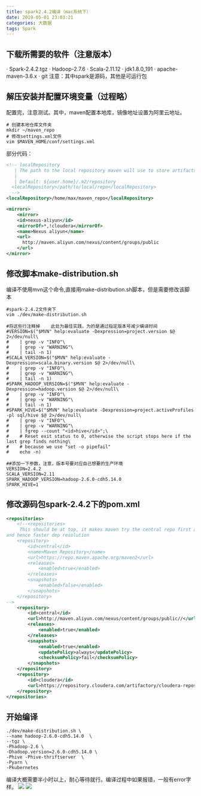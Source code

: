 ```yaml
---
title: spark2.4.2编译（mac系统下）
date: 2019-05-01 23:03:21
categories: 大数据
tags: Spark 
---
```

## 下载所需要的软件（注意版本）
· Spark-2.4.2.tgz 
· Hadoop-2.7.6 
· Scala-2.11.12
· jdk1.8.0_191
· apache-maven-3.6.x
· git
注意：其中spark是源码，其他是可运行包
## 解压安装并配置环境变量（过程略）
配置完，注意测试。其中，maven配置本地库，镜像地址设置为阿里云地址。
```shell
# 创建本地仓库文件夹
mkdir ~/maven_repo
# 修改settings.xml文件
vim $MAVEN_HOME/conf/settings.xml
```
部分代码：
```xml
<!-- localRepository
   | The path to the local repository maven will use to store artifacts.
   |
   | Default: ${user.home}/.m2/repository
  <localRepository>/path/to/local/repo</localRepository>
  -->
<localRepository>/home/max/maven_repo</localRepository>

<mirrors>
    <mirror>
    <id>nexus-aliyun</id>
    <mirrorOf>*,!cloudera</mirrorOf>
    <name>Nexus aliyun</name>                     
    <url>
      http://maven.aliyun.com/nexus/content/groups/public
    </url>
</mirror>
```
## 修改脚本make-distribution.sh
编译不使用mvn这个命令,直接用make-distribution.sh脚本，但是需要修改该脚本
```shell
#spark-2.4.2文件夹下
vim ./dev/make-distribution.sh

#将这些行注释掉    此处为最佳实践，为的是通过指定版本号减少编译时间
#VERSION=$("$MVN" help:evaluate -Dexpression=project.version $@ 2>/dev/null\
#    | grep -v "INFO"\
#    | grep -v "WARNING"\
#    | tail -n 1)
#SCALA_VERSION=$("$MVN" help:evaluate -Dexpression=scala.binary.version $@ 2>/dev/null\
#    | grep -v "INFO"\
#    | grep -v "WARNING"\
#    | tail -n 1)
#SPARK_HADOOP_VERSION=$("$MVN" help:evaluate -Dexpression=hadoop.version $@ 2>/dev/null\
#    | grep -v "INFO"\
#    | grep -v "WARNING"\
#    | tail -n 1)
#SPARK_HIVE=$("$MVN" help:evaluate -Dexpression=project.activeProfiles -pl sql/hive $@ 2>/dev/null\
#    | grep -v "INFO"\
#    | grep -v "WARNING"\
#    | fgrep --count "<id>hive</id>";\
#    # Reset exit status to 0, otherwise the script stops here if the last grep finds nothing\
#    # because we use "set -o pipefail"
#    echo -n)

##添加一下参数，注意，版本号要对应自己想要的生产环境
VERSION=2.4.2
SCALA_VERSION=2.11
SPARK_HADOOP_VERSION=hadoop-2.6.0-cdh5.14.0
SPARK_HIVE=1
```
## 修改源码包spark-2.4.2下的pom.xml
```xml
<repositories>
    <!--<repositories>
     This should be at top, it makes maven try the central repo first and then others
and hence faster dep resolution
    <repository>
        <id>central</id>
        <name>Maven Repository</name>
        <url>https://repo.maven.apache.org/maven2</url>
        <releases>
            <enabled>true</enabled>
        </releases>
        <snapshots>
            <enabled>false</enabled>
        </snapshots>
    </repository>
-->
    <repository>
        <id>central</id>
        <url>http://maven.aliyun.com/nexus/content/groups/public//</url>
        <releases>
            <enabled>true</enabled>
        </releases>
        <snapshots>
            <enabled>true</enabled>
            <updatePolicy>always</updatePolicy>
            <checksumPolicy>fail</checksumPolicy>
        </snapshots>
    </repository>
    <repository>
        <id>cloudera</id>
        <url>https://repository.cloudera.com/artifactory/cloudera-repos/</url>
    </repository>
</repositories>
```
## 开始编译
```shell
./dev/make-distribution.sh \
--name hadoop-2.6.0-cdh5.14.0  \
--tgz \
-Phadoop-2.6 \
-Dhadoop.version=2.6.0-cdh5.14.0 \
-Phive -Phive-thriftserver  \
-Pyarn \
-Pkubernetes
```
编译大概需要半小时以上，耐心等待就行。编译过程中如果报错，一般有error字样。
![](https://hexoblog-1254111960.cos.ap-guangzhou.myqcloud.com/spark%E7%BC%96%E8%AF%91%E6%88%90%E5%8A%9F.png)
![](https://hexoblog-1254111960.cos.ap-guangzhou.myqcloud.com/spark%E7%AC%AC%E4%B8%80%E6%AC%A1%E7%BC%96%E8%AF%91%E5%8C%85%E5%9C%B0%E5%9D%80.png)


